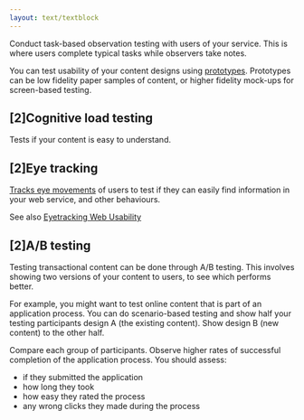 ```yaml
---
layout: text/textblock
---
```

Conduct task-based observation testing with users of your service. This is where users complete typical tasks while observers take notes.  

You can test usability of your content designs using [prototypes](https://www.usability.gov/how-to-and-tools/methods/prototyping.html). Prototypes can be low fidelity paper samples of content, or higher fidelity mock-ups for screen-based testing.

## [2]Cognitive load testing
Tests if your content is easy to understand.

## [2]Eye tracking
[Tracks eye movements](https://www.usability.gov/how-to-and-tools/methods/eye-tracking.html) of users to test if they can easily find information in your web service, and other behaviours.

See also [Eyetracking Web Usability](https://www.nngroup.com/books/eyetracking-web-usability/)

## [2]A/B testing
Testing transactional content can be done through A/B testing. This involves showing two versions of your content to users, to see which performs better.

For example, you might want to test online content that is part of an application process. You can do scenario-based testing and show half your testing participants design A (the existing content). Show design B (new content) to the other half.

Compare each group of participants. Observe higher rates of successful completion of the application process. You should assess:

- if they submitted the application
- how long they took
- how easy they rated the process
- any wrong clicks they made during the process

